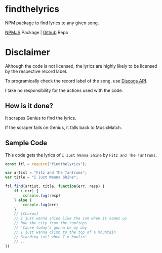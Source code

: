 # findthelyrics
NPM package to find lyrics to any given song.

[NPMJS](https://www.npmjs.com/package/findthelyrics) Package | [Github](https://github.com/n0rmancodes/findthelyrics) Repo

# Disclaimer 
Although the code is not licensed, the lyrics are highly likely to be licensed by the respective record label.

To programically check the record label of the song, use [Discogs API](https://www.discogs.com/developers/).

I take no responsibility for the actions used with the code.

## How is it done?
It scrapes Genius to find the lyrics.

If the scraper fails on Genius, it falls back to MusixMatch.

## Sample Code

This code gets the lyrics of ``I Just Wanna Shine`` by ``Fitz and The Tantrums``.

```js
const ftl = require("findthelyrics");

var artist = "Fitz and The Tantrums";
var title = "I Just Wanna Shine";

ftl.find(artist, title, function(err, resp) {
    if (!err) {
        console.log(resp)
    } else {
        console.log(err)
    }
    // [Chorus]
    // I just wanna shine like the sun when it comes up
    // Run the city from the rooftops
    // 'Cause today’s gonna be my day
    // I just wanna climb to the top of a mountain
    // Standing tall when I'm howlin'
    // ...
})
```